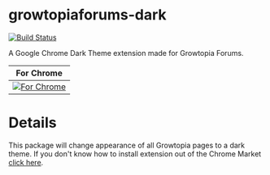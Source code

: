 # growtopiaforums-dark

[![Build Status](https://img.shields.io/badge/build-passing-green)](https://github.com/AykutSarac/growtopiaforums-dark)

A Google Chrome Dark Theme extension made for Growtopia Forums.


| For Chrome | 
| ---------- |
| [![For Chrome](https://camo.githubusercontent.com/346cf4e2b2deac9947a76b6b0fbdb8d36b72058f/68747470733a2f2f692e696d6775722e636f6d2f305a773447714b2e706e67)](https://chrome.google.com/webstore/detail/growtopia-forums-dark-the/bljgmbplgaocgalfnnljfnoacknpikec?utm_source=chrome-ntp-icon) |

# Details

This package will change appearance of all Growtopia pages to a dark theme.
If you don't know how to install extension out of the Chrome Market [click here](https://www.howtogeek.com/120743/how-to-install-extensions-from-outside-the-chrome-web-store/#:~:text=To%20install%20an%20extension%20manually,Extensions%20and%20apps%20have%20the%20.).
